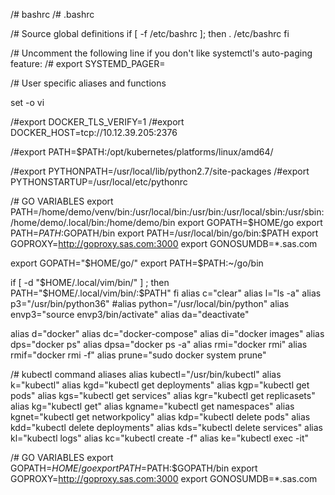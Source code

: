 /# bashrc
/# .bashrc

/# Source global definitions
if [ -f /etc/bashrc ]; then
 . /etc/bashrc
fi

/# Uncomment the following line if you don't like systemctl's auto-paging feature:
/# export SYSTEMD_PAGER=

/# User specific aliases and functions

set -o vi


/#export DOCKER_TLS_VERIFY=1
/#export DOCKER_HOST=tcp://10.12.39.205:2376

/#export PATH=$PATH:/opt/kubernetes/platforms/linux/amd64/

/#export PYTHONPATH=/usr/local/lib/python2.7/site-packages
/#export PYTHONSTARTUP=/usr/local/etc/pythonrc

/# GO VARIABLES
export PATH=/home/demo/venv/bin:/usr/local/bin:/usr/bin:/usr/local/sbin:/usr/sbin:/home/demo/.local/bin:/home/demo/bin
export GOPATH=\$HOME/go
export PATH=$PATH:$GOPATH/bin
export PATH=/usr/local/bin/go/bin:$PATH
export GOPROXY=http://goproxy.sas.com:3000
export GONOSUMDB=*.sas.com


export GOPATH="$HOME/go/"
export PATH=$PATH:~/go/bin

if [ -d "$HOME/.local/vim/bin/" ] ; then
   PATH="$HOME/.local/vim/bin/:$PATH"
fi
alias c="clear"
alias l="ls -a"
alias p3="/usr/bin/python36"
#alias python="/usr/local/bin/python"
alias envp3="source envp3/bin/activate"
alias da="deactivate"

alias d="docker"
alias dc="docker-compose"
alias di="docker images"
alias dps="docker ps"
alias dpsa="docker ps -a"
alias rmi="docker rmi"
alias rmif="docker rmi -f"
alias prune="sudo docker system prune"

/# kubectl command aliases
alias kubectl="/usr/bin/kubectl"
alias k="kubectl"
alias kgd="kubectl get deployments"
alias kgp="kubectl get pods"
alias kgs="kubectl get services"
alias kgr="kubectl get replicasets"
alias kg="kubectl get"
alias kgname="kubectl get namespaces"
alias kgnet="kubectl get networkpolicy"
alias kdp="kubectl delete pods"
alias kdd="kubectl delete deployments"
alias kds="kubectl delete services"
alias kl="kubectl logs"
alias kc="kubectl create -f"
alias ke="kubectl exec -it"

/# GO VARIABLES
export GOPATH=$HOME/go
export PATH=$PATH:$GOPATH/bin
export GOPROXY=http://goproxy.sas.com:3000
export GONOSUMDB=*.sas.com

